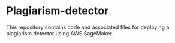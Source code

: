 # Plagiarism-detector
This repository contains code and associated files for deploying a plagiarism detector using AWS SageMaker.

